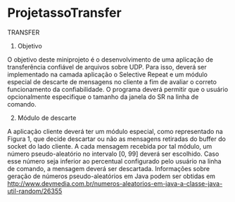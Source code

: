 # ProjetassoTransfer
TRANSFER

1. Objetivo

O objetivo deste miniprojeto é o desenvolvimento de uma aplicação de transferência confiável de arquivos sobre UDP. Para isso, deverá ser implementado na camada aplicação o Selective Repeat e um módulo especial de descarte de mensagens no cliente a fim de avaliar o correto funcionamento da confiabilidade. O programa deverá permitir que o usuário opcionalmente especifique o tamanho da janela do SR na linha de comando.



2. Módulo de descarte

A aplicação cliente deverá ter um módulo especial, como representado na Figura 1, que decide descartar ou não as mensagens retiradas do buffer do socket do lado cliente.  A cada mensagem recebida por tal módulo, um número pseudo-aleatório no intervalo [0, 99] deverá ser escolhido. Caso esse número seja inferior ao percentual configurado pelo usuário na linha de comando, a mensagem deverá ser descartada. Informações sobre geração de números pseudo-aleatórios em Java podem ser obtidas em http://www.devmedia.com.br/numeros-aleatorios-em-java-a-classe-java-util-random/26355

